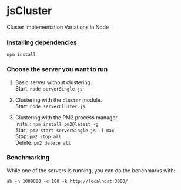 # jsCluster
Cluster Implementation Variations in Node

### Installing dependencies 

```
npm install
```

### Choose the server you want to run

1. Basic server without clustering.  
Start: `node serverSingle.js`

2. Clustering with the `cluster` module.  
Start: `node serverCluster.js`

3. Clustering with the PM2 process manager.  
Install: `npm install pm2@latest -g`  
Start: `pm2 start serverSingle.js -i max`  
Stop: `pm2 stop all`  
Delete: `pm2 delete all`

### Benchmarking

While one of the servers is running, you can do the benchmarks with:  
```
ab -n 1000000 -c 100 -k http://localhost:3000/
```